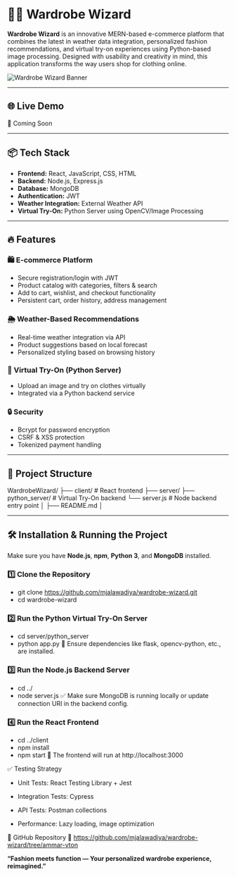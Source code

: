 # 👗✨ Wardrobe Wizard

**Wardrobe Wizard** is an innovative MERN-based e-commerce platform that combines the latest in weather data integration, personalized fashion recommendations, and virtual try-on experiences using Python-based image processing. Designed with usability and creativity in mind, this application transforms the way users shop for clothing online.

![Wardrobe Wizard Banner](https://via.placeholder.com/1000x300?text=Wardrobe+Wizard)

---

## 🌐 Live Demo

🚧 Coming Soon

---

## 📦 Tech Stack

- **Frontend:** React, JavaScript, CSS, HTML
- **Backend:** Node.js, Express.js
- **Database:** MongoDB
- **Authentication:** JWT
- **Weather Integration:** External Weather API
- **Virtual Try-On:** Python Server using OpenCV/Image Processing

---

## 🔥 Features

### 🛍️ E-commerce Platform
- Secure registration/login with JWT
- Product catalog with categories, filters & search
- Add to cart, wishlist, and checkout functionality
- Persistent cart, order history, address management

### 🌦️ Weather-Based Recommendations
- Real-time weather integration via API
- Product suggestions based on local forecast
- Personalized styling based on browsing history

### 🧥 Virtual Try-On (Python Server)
- Upload an image and try on clothes virtually
- Integrated via a Python backend service

### 🔒 Security
- Bcrypt for password encryption
- CSRF & XSS protection
- Tokenized payment handling

---

## 📁 Project Structure

WardrobeWizard/ 
├── client/ # React frontend 
├── server/ 
   ├── python_server/ # Virtual Try-On backend 
   └── server.js # Node backend entry point 
│
├── README.md 
│

---

## 🛠️ Installation & Running the Project

Make sure you have **Node.js**, **npm**, **Python 3**, and **MongoDB** installed.

### 1️⃣ Clone the Repository

- git clone https://github.com/mjalawadiya/wardrobe-wizard.git
- cd wardrobe-wizard

### 2️⃣ Run the Python Virtual Try-On Server
- cd server/python_server
- python app.py
📍 Ensure dependencies like flask, opencv-python, etc., are installed.

### 3️⃣ Run the Node.js Backend Server
- cd ../
- node server.js
✅ Make sure MongoDB is running locally or update connection URI in the backend config.

### 4️⃣ Run the React Frontend
- cd ../client
- npm install
- npm start
🚀 The frontend will run at http://localhost:3000

✅ Testing Strategy
- Unit Tests: React Testing Library + Jest

- Integration Tests: Cypress

- API Tests: Postman collections

- Performance: Lazy loading, image optimization

🔗 GitHub Repository
🔗 https://github.com/mjalawadiya/wardrobe-wizard/tree/ammar-vton

**“Fashion meets function — Your personalized wardrobe experience, reimagined.”**
